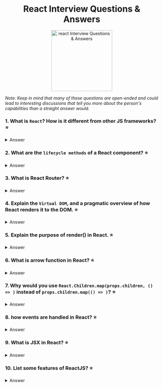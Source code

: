 <h1 align="center">
React Interview Questions & Answers
</h1>
<p align="center">
    <img src="https://upload.wikimedia.org/wikipedia/commons/a/a7/React-icon.svg" alt="react Interview Questions & Answers" width="200" height="200"/>
</p>

_Note: Keep in mind that many of these questions are open-ended and could lead to interesting discussions that tell you more about the person's capabilities than a straight answer would._

### 1. What is `React`? How is it different from other JS frameworks? :star:

<details>
    <summary>
        Answer
    </summary>

React is a Component-Based JavaScript library for building user interfaces. Opposed to a full framework like [Angular](https://angular.io/) React does not ship with routing, state management and data fetching by default, these functionalities have been left to third parties. This makes react really flexible since you are able to choose the best tool for your project’s needs.

</details>

### 2. What are the `lifecycle methods` of a React component? :star:

<details>
    <summary>
        Answer
    </summary>

Every component has several `lifecycle methods` that can be overridden to run code at particular times in the process. [Here](http://projects.wojtekmaj.pl/react-lifecycle-methods-diagram/) is a helpful diagram to better visualize the order in which each `lifecycle method` is used.

Click [here](https://reactjs.org/docs/react-component.html#the-component-lifecycle) for more information about each `lifecycle method`

</details>

### 3. What is React Router? :star:

<details>
    <summary>
        Answer
    </summary>

[React Router](https://github.com/ReactTraining/react-router) is the standard routing library for React. React Router helps you add new screens and flows to your application incredibly quickly, all while keeping the URL in sync with what's being displayed on the page.

</details>

### 4. Explain the `Virtual DOM`, and a pragmatic overview of how React renders it to the DOM. :star:

<details>
    <summary>
        Answer
    </summary>

In React, for every DOM object, there is a corresponding "virtual DOM object." A virtual DOM object is a representation of a DOM object, like a lightweight copy.

When you render a JSX element, every single virtual DOM object gets updated. This sounds incredibly inefficient, but the cost is insignificant because the virtual DOM can update so quickly.

Once the virtual DOM has updated, then React compares the virtual DOM with a virtual DOM snapshot that was taken right before the update.

By comparing the new virtual DOM with a pre-update version, React figures out exactly which virtual DOM objects have changed. This process is called "diffing."

Once React knows which virtual DOM objects have changed, then React updates those objects, and only those objects, on the real DOM

</details>

### 5. Explain the purpose of render() in React. :star:

<details>
    <summary>
         Answer
    </summary>

The purpose is to render a React element into the DOM in the supplied container and return a reference to the component (or returns null for stateless components).

If the React element was previously rendered into container, this will perform an update on it and only mutate the DOM as necessary to reflect the latest React element.

`ReactDOM.render(element, container[, callback])`

Click [here](https://reactjs.org/docs/react-dom.html#render) for more info on the `render()` method

</details>

### 6. What is arrow function in React? :star:

<details>
    <summary>
        Answer
    </summary>
</details>

### 7. Why would you use `React.Children.map(props.children, () => )` instead of `props.children.map(() => )`? :star:

<details>
    <summary>
        Answer
    </summary>
</details>

### 8. how events are handled in React? :star:

<details>
    <summary>
        Answer
    </summary>
</details>

### 9. What is JSX in React? :star:

<details>
    <summary>
        Answer
    </summary>
</details>

### 10. List some features of ReactJS? :star:

<details>
    <summary>
        Answer
    </summary>
</details>
